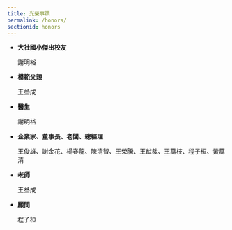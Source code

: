 ```yaml
---
title: 光榮事蹟
permalink: /honors/
sectionid: honors
---
```

- **大社國小傑出校友**

  謝明裕

- **模範父親**

  王叁成

- **醫生**

  謝明裕

- **企業家、董事長、老闆、總經理**

  王俊雄、謝金花、楊春龍、陳清智、王榮騰、王猷裁、王萬枝、程子桓、黃萬清

- **老師**

  王叁成

- **願問**

  程子桓

